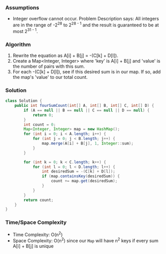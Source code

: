 ### Assumptions

- Integer overflow cannot occur. Problem Description says: All integers are in the range of -2<sup>28</sup> to 2<sup>28 - 1</sup> and the result is guaranteed to be at most 2<sup>31 - 1</sup>.

### Algorithm

1. Rewrite the equation as A[i] + B[j] = -(C[k] + D[l]).
1. Create a Map<Integer, Integer> where 'key' is A[i] + B[j] and 'value' is the number of pairs with this sum.
1. For each -(C[k] + D[l]), see if this desired sum is in our map. If so, add the map's 'value' to our total count.

### Solution

```java
class Solution {
    public int fourSumCount(int[] A, int[] B, int[] C, int[] D) {
        if (A == null || B == null || C == null || D == null) {
            return 0;
        }
        int count = 0;
        Map<Integer, Integer> map = new HashMap();
        for (int i = 0; i < A.length; i++) {
            for (int j = 0; j < B.length; j++) {
                map.merge(A[i] + B[j], 1, Integer::sum);
            }
        }

        for (int k = 0; k < C.length; k++) {
            for (int l = 0; l < D.length; l++) {
                int desiredSum = -(C[k] + D[l]);
                if (map.containsKey(desiredSum)) {
                    count += map.get(desiredSum);
                }
            }
        }
        return count;
    }
}
```

### Time/Space Complexity

- Time Complexity: O(n<sup>2</sup>)
- Space Complexity: O(n<sup>2</sup>) since our `Map` will have n<sup>2</sup> keys if every sum A[i] + B[j] is unique
